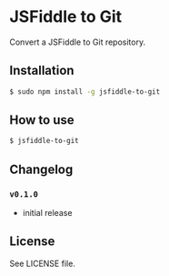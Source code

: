 # JSFiddle to Git
Convert a JSFiddle to Git repository.

## Installation

```sh
$ sudo npm install -g jsfiddle-to-git
```

## How to use

```sh
$ jsfiddle-to-git
```

## Changelog

### `v0.1.0`
 - initial release

## License
See LICENSE file.
